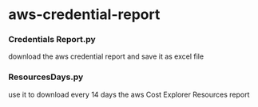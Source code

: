 # aws-credential-report

### Credentials Report.py
download the aws credential report and save it as excel file

### ResourcesDays.py
use it to download every 14 days the aws Cost Explorer Resources report
